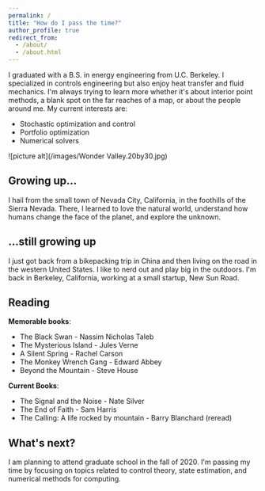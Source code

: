 ```yaml
---
permalink: /
title: "How do I pass the time?"
author_profile: true
redirect_from: 
  - /about/
  - /about.html
---
```

I graduated with a B.S. in energy engineering from U.C. Berkeley. I specialized in controls engineering but also enjoy
heat transfer and fluid mechanics. I'm always trying to learn more whether it's about interior point methods,
a blank spot on the far reaches of a map, or about the people around me. My current interests are:
* Stochastic optimization and control
* Portfolio optimization
* Numerical solvers

![picture alt](/images/Wonder Valley.20by30.jpg)

Growing up...
------
I hail from the small town of Nevada City, California, in the foothills of the Sierra Nevada. There, I learned to love 
the natural world, understand how humans change the face of the planet, and explore the unknown. 

...still growing up
------
I just got back from a bikepacking trip in China and then living on the road in the western United States. I like to
nerd out and play big in the outdoors. I'm back in Berkeley, California, working at a small startup, New Sun Road.

Reading
------
__Memorable books__:
* The Black Swan - Nassim Nicholas Taleb
* The Mysterious Island - Jules Verne
* A Silent Spring - Rachel Carson
* The Monkey Wrench Gang - Edward Abbey
* Beyond the Mountain - Steve House

__Current Books__:
* The Signal and the Noise - Nate Silver
* The End of Faith - Sam Harris
* The Calling: A life rocked by mountain - Barry Blanchard (reread)

What's next?
------
I am planning to attend graduate school in the fall of 2020. I'm passing my time by focusing on topics related to 
control theory, state estimation, and numerical methods for computing.